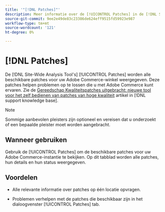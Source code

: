 ```yaml
---
title: '"[!DNL Patches]"'
description: Meer informatie over de [!UICONTROL Patches] in de [!DNL Site-Wide Analysis Tool], wanneer en de voordelen ervan.
source-git-commit: 9ee2e49de83c23386de624eff9515fd59923e987
workflow-type: tm+mt
source-wordcount: '121'
ht-degree: 0%

---
```


# [!DNL Patches]

De [!DNL Site-Wide Analysis Tool's] [!UICONTROL Patches] worden alle beschikbare patches voor uw Adobe Commerce-winkel weergegeven. Deze patches helpen problemen op te lossen die u met Adobe Commerce kunt ervaren. Zie de [Gereedschap Kwaliteitspatches uitgebracht: nieuwe tool voor het zelf bedienen van patches van hoge kwaliteit](https://support.magento.com/hc/en-us/articles/360047139492) artikel in [!DNL support knowledge base].

>[!NOTE]
>
>Sommige aanbevolen pleisters zijn optioneel en vereisen dat u onderzoekt of een bepaalde pleister moet worden aangebracht.

## Wanneer gebruiken

Gebruik de [!UICONTROL Patches] om de beschikbare patches voor uw Adobe Commerce-instantie te bekijken. Op dit tabblad worden alle patches, hun details en hun status weergegeven.

## Voordelen

* Alle relevante informatie over patches op één locatie opvragen.

* Problemen verhelpen met de patches die beschikbaar zijn in het dialoogvenster [!UICONTROL Patches] tab.

